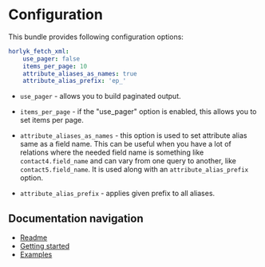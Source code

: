Configuration
============

This bundle provides following configuration options:
```yaml
horlyk_fetch_xml:
    use_pager: false
    items_per_page: 10
    attribute_aliases_as_names: true
    attribute_alias_prefix: 'ep_'
```

* ```use_pager``` - allows you to build paginated output.

* ```items_per_page``` - if the "use_pager" option is enabled, this allows you to set items per page.

* ```attribute_aliases_as_names``` - this option is used to set attribute alias same as a field name.
This can be useful when you have a lot of relations where the needed field name is something like 
`contact4.field_name` and can vary from one query to another, like `contact5.field_name`. It is used
 along with an `attribute_alias_prefix` option.

* ```attribute_alias_prefix``` - applies given prefix to all aliases.

Documentation navigation
-------------

* [Readme](src/README.md)
* [Getting started](src/Resources/doc/index.md)
* [Examples](src/Resources/doc/examples.md)
